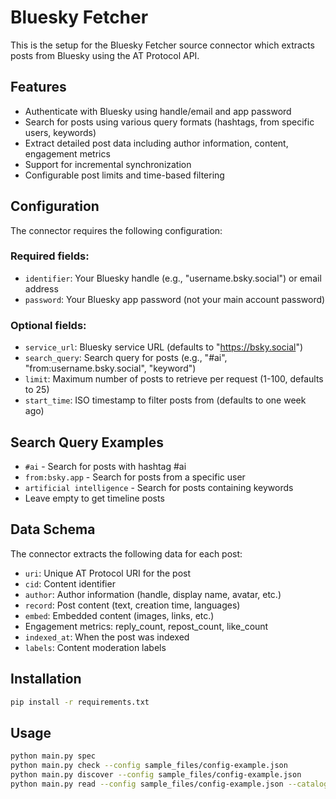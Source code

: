 # Bluesky Fetcher

This is the setup for the Bluesky Fetcher source connector which extracts posts from Bluesky using the AT Protocol API.

## Features

- Authenticate with Bluesky using handle/email and app password
- Search for posts using various query formats (hashtags, from specific users, keywords)
- Extract detailed post data including author information, content, engagement metrics
- Support for incremental synchronization
- Configurable post limits and time-based filtering

## Configuration

The connector requires the following configuration:

### Required fields:
- `identifier`: Your Bluesky handle (e.g., "username.bsky.social") or email address
- `password`: Your Bluesky app password (not your main account password)

### Optional fields:
- `service_url`: Bluesky service URL (defaults to "https://bsky.social")
- `search_query`: Search query for posts (e.g., "#ai", "from:username.bsky.social", "keyword")
- `limit`: Maximum number of posts to retrieve per request (1-100, defaults to 25)
- `start_time`: ISO timestamp to filter posts from (defaults to one week ago)

## Search Query Examples

- `#ai` - Search for posts with hashtag #ai
- `from:bsky.app` - Search for posts from a specific user
- `artificial intelligence` - Search for posts containing keywords
- Leave empty to get timeline posts

## Data Schema

The connector extracts the following data for each post:

- `uri`: Unique AT Protocol URI for the post
- `cid`: Content identifier
- `author`: Author information (handle, display name, avatar, etc.)
- `record`: Post content (text, creation time, languages)
- `embed`: Embedded content (images, links, etc.)
- Engagement metrics: reply_count, repost_count, like_count
- `indexed_at`: When the post was indexed
- `labels`: Content moderation labels

## Installation

```bash
pip install -r requirements.txt
```

## Usage

```bash
python main.py spec
python main.py check --config sample_files/config-example.json
python main.py discover --config sample_files/config-example.json
python main.py read --config sample_files/config-example.json --catalog sample_files/configured_catalog.json
```
